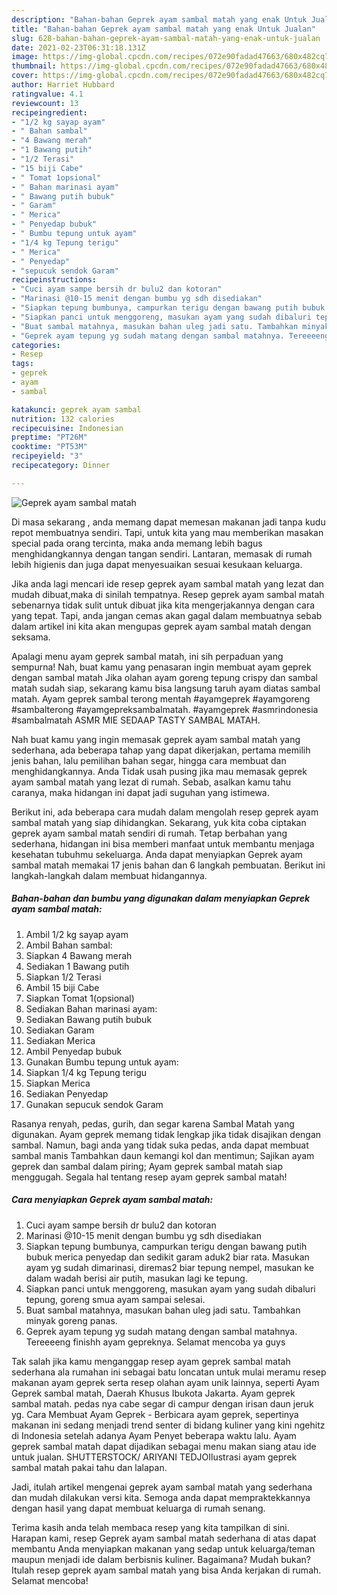 ```yaml
---
description: "Bahan-bahan Geprek ayam sambal matah yang enak Untuk Jualan"
title: "Bahan-bahan Geprek ayam sambal matah yang enak Untuk Jualan"
slug: 628-bahan-bahan-geprek-ayam-sambal-matah-yang-enak-untuk-jualan
date: 2021-02-23T06:31:18.131Z
image: https://img-global.cpcdn.com/recipes/072e90fadad47663/680x482cq70/geprek-ayam-sambal-matah-foto-resep-utama.jpg
thumbnail: https://img-global.cpcdn.com/recipes/072e90fadad47663/680x482cq70/geprek-ayam-sambal-matah-foto-resep-utama.jpg
cover: https://img-global.cpcdn.com/recipes/072e90fadad47663/680x482cq70/geprek-ayam-sambal-matah-foto-resep-utama.jpg
author: Harriet Hubbard
ratingvalue: 4.1
reviewcount: 13
recipeingredient:
- "1/2 kg sayap ayam"
- " Bahan sambal"
- "4 Bawang merah"
- "1 Bawang putih"
- "1/2 Terasi"
- "15 biji Cabe"
- " Tomat 1opsional"
- " Bahan marinasi ayam"
- " Bawang putih bubuk"
- " Garam"
- " Merica"
- " Penyedap bubuk"
- " Bumbu tepung untuk ayam"
- "1/4 kg Tepung terigu"
- " Merica"
- " Penyedap"
- "sepucuk sendok Garam"
recipeinstructions:
- "Cuci ayam sampe bersih dr bulu2 dan kotoran"
- "Marinasi @10-15 menit dengan bumbu yg sdh disediakan"
- "Siapkan tepung bumbunya, campurkan terigu dengan bawang putih bubuk merica penyedap dan sedikit garam aduk2 biar rata. Masukan ayam yg sudah dimarinasi, diremas2 biar tepung nempel, masukan ke dalam wadah berisi air putih, masukan lagi ke tepung."
- "Siapkan panci untuk menggoreng, masukan ayam yang sudah dibaluri tepung, goreng smua ayam sampai selesai."
- "Buat sambal matahnya, masukan bahan uleg jadi satu. Tambahkan minyak goreng panas."
- "Geprek ayam tepung yg sudah matang dengan sambal matahnya. Tereeeeng finishh ayam gepreknya. Selamat mencoba ya guys"
categories:
- Resep
tags:
- geprek
- ayam
- sambal

katakunci: geprek ayam sambal 
nutrition: 132 calories
recipecuisine: Indonesian
preptime: "PT26M"
cooktime: "PT53M"
recipeyield: "3"
recipecategory: Dinner

---
```



![Geprek ayam sambal matah](https://img-global.cpcdn.com/recipes/072e90fadad47663/680x482cq70/geprek-ayam-sambal-matah-foto-resep-utama.jpg)

Di masa  sekarang , anda memang dapat memesan makanan jadi tanpa kudu repot membuatnya sendiri. Tapi, untuk kita yang mau memberikan masakan special pada orang tercinta, maka anda memang lebih bagus menghidangkannya dengan tangan sendiri. Lantaran, memasak di rumah lebih higienis dan juga dapat menyesuaikan sesuai kesukaan keluarga.

Jika anda lagi mencari ide resep geprek ayam sambal matah yang lezat dan mudah dibuat,maka di sinilah tempatnya. Resep geprek ayam sambal matah  sebenarnya tidak sulit untuk dibuat jika kita mengerjakannya dengan cara yang tepat. Tapi, anda jangan cemas akan gagal dalam membuatnya 
sebab dalam artikel ini kita akan mengupas geprek ayam sambal matah dengan seksama.  

Apalagi menu ayam geprek sambal matah, ini sih perpaduan yang sempurna! Nah, buat kamu yang penasaran ingin membuat ayam geprek dengan sambal matah Jika olahan ayam goreng tepung crispy dan sambal matah sudah siap, sekarang kamu bisa langsung taruh ayam diatas sambal matah. Ayam geprek sambal terong mentah #ayamgeprek #ayamgoreng #sambalterong #ayamgepreksambalmatah. #ayamgeprek #asmrindonesia #sambalmatah ASMR MIE SEDAAP TASTY SAMBAL MATAH.

Nah buat kamu yang ingin memasak geprek ayam sambal matah yang sederhana, ada beberapa tahap yang dapat dikerjakan, pertama memilih jenis bahan, lalu pemilihan bahan segar, hingga cara membuat dan menghidangkannya. Anda Tidak usah pusing jika mau memasak geprek ayam sambal matah yang lezat di rumah. Sebab, asalkan kamu  tahu caranya, maka hidangan ini dapat jadi suguhan yang istimewa.

Berikut ini, ada beberapa cara mudah dalam mengolah resep geprek ayam sambal matah yang siap dihidangkan. Sekarang, yuk kita coba ciptakan geprek ayam sambal matah sendiri di rumah. Tetap berbahan yang sederhana, hidangan ini bisa memberi manfaat untuk membantu menjaga kesehatan tubuhmu sekeluarga. Anda dapat menyiapkan Geprek ayam sambal matah memakai 17 jenis bahan dan 6 langkah pembuatan. Berikut ini langkah-langkah dalam membuat hidangannya.

<!--inarticleads1-->

##### Bahan-bahan dan bumbu yang digunakan dalam menyiapkan Geprek ayam sambal matah:

1. Ambil 1/2 kg sayap ayam
1. Ambil  Bahan sambal:
1. Siapkan 4 Bawang merah
1. Sediakan 1 Bawang putih
1. Siapkan 1/2 Terasi
1. Ambil 15 biji Cabe
1. Siapkan  Tomat 1(opsional)
1. Sediakan  Bahan marinasi ayam:
1. Sediakan  Bawang putih bubuk
1. Sediakan  Garam
1. Sediakan  Merica
1. Ambil  Penyedap bubuk
1. Gunakan  Bumbu tepung untuk ayam:
1. Siapkan 1/4 kg Tepung terigu
1. Siapkan  Merica
1. Sediakan  Penyedap
1. Gunakan sepucuk sendok Garam


Rasanya renyah, pedas, gurih, dan segar karena Sambal Matah yang digunakan. Ayam geprek memang tidak lengkap jika tidak disajikan dengan sambal. Namun, bagi anda yang tidak suka pedas, anda dapat membuat sambal manis Tambahkan daun kemangi kol dan mentimun; Sajikan ayam geprek dan sambal dalam piring; Ayam geprek sambal matah siap menggugah. Segala hal tentang resep ayam geprek sambal matah! 

<!--inarticleads2-->

##### Cara menyiapkan Geprek ayam sambal matah:

1. Cuci ayam sampe bersih dr bulu2 dan kotoran
1. Marinasi @10-15 menit dengan bumbu yg sdh disediakan
1. Siapkan tepung bumbunya, campurkan terigu dengan bawang putih bubuk merica penyedap dan sedikit garam aduk2 biar rata. Masukan ayam yg sudah dimarinasi, diremas2 biar tepung nempel, masukan ke dalam wadah berisi air putih, masukan lagi ke tepung.
1. Siapkan panci untuk menggoreng, masukan ayam yang sudah dibaluri tepung, goreng smua ayam sampai selesai.
1. Buat sambal matahnya, masukan bahan uleg jadi satu. Tambahkan minyak goreng panas.
1. Geprek ayam tepung yg sudah matang dengan sambal matahnya. Tereeeeng finishh ayam gepreknya. Selamat mencoba ya guys


Tak salah jika kamu menganggap resep ayam geprek sambal matah sederhana ala rumahan ini sebagai batu loncatan untuk mulai meramu resep makanan ayam geprek serta resep olahan ayam unik lainnya, seperti  Ayam Geprek sambal matah, Daerah Khusus Ibukota Jakarta. Ayam geprek sambal matah. pedas nya cabe segar di campur dengan irisan daun jeruk yg. Cara Membuat Ayam Geprek - Berbicara ayam geprek, sepertinya makanan ini sedang menjadi trend senter di bidang kuliner yang kini ngehitz di Indonesia setelah adanya Ayam Penyet beberapa waktu lalu. Ayam geprek sambal matah dapat dijadikan sebagai menu makan siang atau ide untuk jualan. SHUTTERSTOCK/ ARIYANI TEDJOIlustrasi ayam geprek sambal matah pakai tahu dan lalapan. 

Jadi, itulah artikel mengenai  geprek ayam sambal matah  yang sederhana dan mudah dilakukan versi kita. Semoga anda dapat mempraktekkannya dengan hasil yang dapat membuat keluarga di rumah senang. 

Terima kasih anda telah membaca resep yang kita tampilkan di sini. Harapan kami, resep  Geprek ayam sambal matah sederhana di atas dapat membantu Anda menyiapkan makanan yang sedap untuk keluarga/teman maupun menjadi ide dalam berbisnis kuliner. Bagaimana? Mudah bukan? Itulah resep geprek ayam sambal matah yang bisa Anda kerjakan di rumah. Selamat mencoba!

